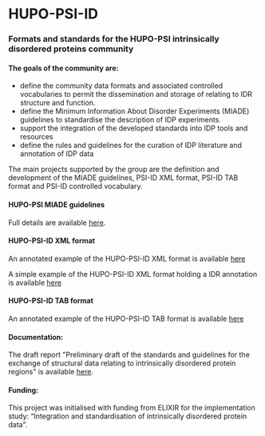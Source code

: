 # HUPO-PSI-ID
### Formats and standards for the HUPO-PSI intrinsically disordered proteins community

#### The goals of the community are:

* define the community data formats and associated controlled vocabularies to permit the dissemination and storage of relating to IDR structure and function.
* define the Minimum Information About Disorder Experiments (MIADE) guidelines to standardise the description of IDP experiments.
* support the integration of the developed standards into IDP tools and resources
* define the rules and guidelines for the curation of IDP literature and annotation of IDP data

The main projects supported by the group are the definition and development of the MIADE guidelines, PSI-ID XML format, PSI-ID TAB format and PSI-ID controlled vocabulary. 

#### HUPO-PSI MIADE guidelines 
Full details are available [here](https://docs.google.com/document/d/1vVGQ40wyZAT27CBaWFdg2FTJK-AoAfPo2b1H-Uk6Fgo/edit?usp=sharing).

#### HUPO-PSI-ID XML format 
An annotated example of the HUPO-PSI-ID XML format is available [here](./HUPO-PSI-ID_XML_format_full_annotated.xml)

A simple example of the HUPO-PSI-ID XML format holding a IDR annotation is available [here](./HUPO-PSI-ID_XML_format_compact_NFAT_example.xml)

#### HUPO-PSI-ID TAB format 
An annotated example of the HUPO-PSI-ID TAB format is available [here](./HUPO-PSI-ID_TAB_format.xlsx)

#### Documentation:
The draft report "Preliminary draft of the standards and guidelines for the exchange of structural data relating to intrinsically disordered protein regions" is available [here](https://docs.google.com/document/d/1vVGQ40wyZAT27CBaWFdg2FTJK-AoAfPo2b1H-Uk6Fgo/edit?usp=sharing).

#### Funding:
This project was initialised with funding from ELIXIR for the implementation study: “Integration and standardisation of intrinsically disordered protein data”.

